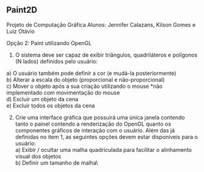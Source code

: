 ## Paint2D
Projeto de Computação Gráfica
Alunos: Jennifer Calazans, Kilson Gomes e Luiz Otávio

Opção 2: Paint utilizando OpenGL
1. O sistema deve ser capaz de exibir triângulos, quadriláteros e polígonos (N lados) definidos pelo usuário:

a) O usuário também pode definir a cor (e mudá-la posteriormente)\
b) Alterar a escala do objeto (proporcional e não-proporcional)\
c) Mover o objeto após a sua criação utilizando o mouse *não implementado com movimentação do mouse\
d) Excluir um objeto da cena\
e) Excluir todos os objetos da cena

2. Crie uma interface gráfica que possuirá uma única janela contendo tanto o painel contendo a renderização do OpenGL quanto os componentes gráficos de interação com o usuário. Além das já definidas no item 1, as seguintes opções devem estar disponíveis para o usuário:\
a) Exibir / ocultar uma malha quadriculada para facilitar o alinhamento visual dos objetos\
b) Definir um tamanho de malha\
